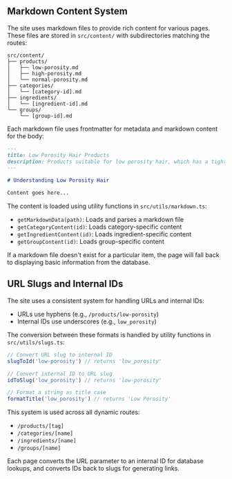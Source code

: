 ## Markdown Content System

The site uses markdown files to provide rich content for various pages. These files are stored in `src/content/` with subdirectories matching the routes:

```
src/content/
├── products/
│   ├── low-porosity.md
│   ├── high-porosity.md
│   └── normal-porosity.md
├── categories/
│   └── [category-id].md
├── ingredients/
│   └── [ingredient-id].md
└── groups/
    └── [group-id].md
```

Each markdown file uses frontmatter for metadata and markdown content for the body:

```markdown
---
title: Low Porosity Hair Products
description: Products suitable for low porosity hair, which has a tightly bound cuticle layer.
---

# Understanding Low Porosity Hair

Content goes here...
```

The content is loaded using utility functions in `src/utils/markdown.ts`:
- `getMarkdownData(path)`: Loads and parses a markdown file
- `getCategoryContent(id)`: Loads category-specific content
- `getIngredientContent(id)`: Loads ingredient-specific content
- `getGroupContent(id)`: Loads group-specific content

If a markdown file doesn't exist for a particular item, the page will fall back to displaying basic information from the database.

## URL Slugs and Internal IDs

The site uses a consistent system for handling URLs and internal IDs:

- URLs use hyphens (e.g., `/products/low-porosity`)
- Internal IDs use underscores (e.g., `low_porosity`)

The conversion between these formats is handled by utility functions in `src/utils/slugs.ts`:

```typescript
// Convert URL slug to internal ID
slugToId('low-porosity') // returns 'low_porosity'

// Convert internal ID to URL slug
idToSlug('low_porosity') // returns 'low-porosity'

// Format a string as title case
formatTitle('low_porosity') // returns 'Low Porosity'
```

This system is used across all dynamic routes:
- `/products/[tag]`
- `/categories/[name]`
- `/ingredients/[name]`
- `/groups/[name]`

Each page converts the URL parameter to an internal ID for database lookups, and converts IDs back to slugs for generating links.
